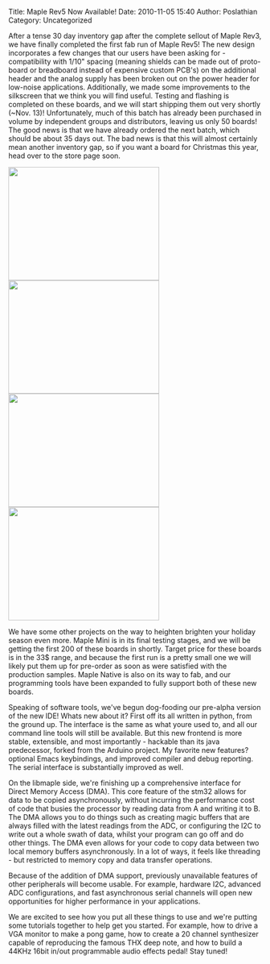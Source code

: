 Title: Maple Rev5 Now Available!
Date: 2010-11-05 15:40
Author: Poslathian
Category: Uncategorized

After a tense 30 day inventory gap after the complete sellout of Maple
Rev3, we have finally completed the first fab run of Maple Rev5! The new
design incorporates a few changes that our users have been asking for -
compatibility with 1/10" spacing (meaning shields can be made out of
proto-board or breadboard instead of expensive custom PCB's) on the
additional header and the analog supply has been broken out on the power
header for low-noise applications. Additionally, we made some
improvements to the silkscreen that we think you will find useful.
Testing and flashing is completed on these boards, and we will start
shipping them out very shortly (\~Nov. 13)! Unfortunately, much of this
batch has already been purchased in volume by independent groups and
distributors, leaving us only 50 boards! The good news is that we have
already ordered the next batch, which should be about 35 days out. The
bad news is that this will almost certainly mean another inventory gap,
so if you want a board for Christmas this year, head over to the store
page soon.

<a rel="attachment wp-att-1435" href="http://leaflabs.com/2010/11/maple-rev5-now-available/p1240903/"><img class="alignnone size-medium wp-image-1435" title="P1240903" src="http://leaflabs.com/wp-content/uploads/2010/11/P1240903-300x225.jpg" alt="" width="300" height="225" /></a><a rel="attachment wp-att-1436" href="http://leaflabs.com/2010/11/maple-rev5-now-available/p1240906/"><img class="alignnone size-medium wp-image-1436" title="P1240906" src="http://leaflabs.com/wp-content/uploads/2010/11/P1240906-300x225.jpg" alt="" width="300" height="225" /></a><a rel="attachment wp-att-1437" href="http://leaflabs.com/2010/11/maple-rev5-now-available/p1240908/"><img class="alignnone size-medium wp-image-1437" title="P1240908" src="http://leaflabs.com/wp-content/uploads/2010/11/P1240908-300x225.jpg" alt="" width="300" height="225" /></a><a rel="attachment wp-att-1442" href="http://leaflabs.com/2010/11/maple-rev5-now-available/p1240905/"><img class="alignnone size-medium wp-image-1442" title="P1240905" src="http://leaflabs.com/wp-content/uploads/2010/11/P1240905-300x225.jpg" alt="" width="300" height="225" /></a>

We have some other projects on the way to heighten brighten your holiday
season even more. Maple Mini is in its final testing stages, and we will
be getting the first 200 of these boards in shortly. Target price for
these boards is in the 33\$ range, and because the first run is a pretty
small one we will likely put them up for pre-order as soon as were
satisfied with the production samples. Maple Native is also on its way
to fab, and our programming tools have been expanded to fully support
both of these new boards.

Speaking of software tools, we've begun dog-fooding our pre-alpha
version of the new IDE! Whats new about it? First off its all written in
python, from the ground up. The interface is the same as what youre used
to, and all our command line tools will still be available. But this new
frontend is more stable, extensible, and most importantly - hackable
than its java predecessor, forked from the Arduino project. My favorite
new features? optional Emacs keybindings, and improved compiler and
debug reporting. The serial interface is substantially improved as well.

On the libmaple side, we're finishing up a comprehensive interface for
Direct Memory Access (DMA). This core feature of the stm32 allows for
data to be copied asynchronously, without incurring the performance cost
of code that busies the processor by reading data from A and writing it
to B. The DMA allows you to do things such as creating magic buffers
that are always filled with the latest readings from the ADC, or
configuring the I2C to write out a whole swath of data, whilst your
program can go off and do other things. The DMA even allows for your
code to copy data between two local memory buffers asynchronously. In a
lot of ways, it feels like threading - but restricted to memory copy and
data transfer operations.

Because of the addition of DMA support, previously unavailable features
of other peripherals will become usable. For example, hardware I2C,
advanced ADC configurations, and fast asynchronous serial channels will
open new opportunities for higher performance in your applications.

We are excited to see how you put all these things to use and we're
putting some tutorials together to help get you started. For example,
how to drive a VGA monitor to make a pong game, how to create a 20
channel synthesizer capable of reproducing the famous THX deep note, and
how to build a 44KHz 16bit in/out programmable audio effects pedal! Stay
tuned!

